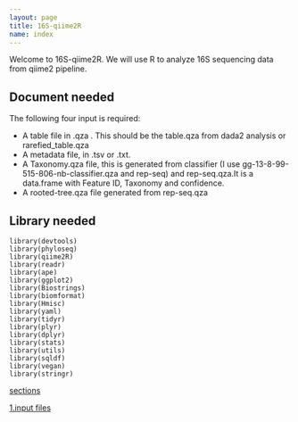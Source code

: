 ```yaml
---
layout: page
title: 16S-qiime2R
name: index
---
```


Welcome to 16S-qiime2R. We will use R to analyze 16S sequencing data from qiime2 pipeline. 

## Document needed
The following four input is required:

- A table file in .qza . This should be the table.qza from dada2 analysis or rarefied_table.qza
- A metadata file, in .tsv or .txt.
- A Taxonomy.qza file, this is generated from classifier (I use gg-13-8-99-515-806-nb-classifier.qza and rep-seq) and rep-seq.qza.It is a data.frame with Feature ID, Taxonomy and confidence.
- A rooted-tree.qza file generated from rep-seq.qza

## Library needed
```
library(devtools) 
library(phyloseq) 
library(qiime2R) 
library(readr) 
library(ape) 
library(ggplot2) 
library(Biostrings) 
library(biomformat) 
library(Hmisc) 
library(yaml) 
library(tidyr) 
library(plyr) 
library(dplyr) 
library(stats) 
library(utils) 
library(sqldf) 
library(vegan) 
library(stringr)
```
[sections](https://github.com/yue-shan/16S-qiime2R/tree/master/_sections)

[1.input files](https://github.com/yue-shan/16S-qiime2R/blob/master/_sections/1.load_input_files.md)


